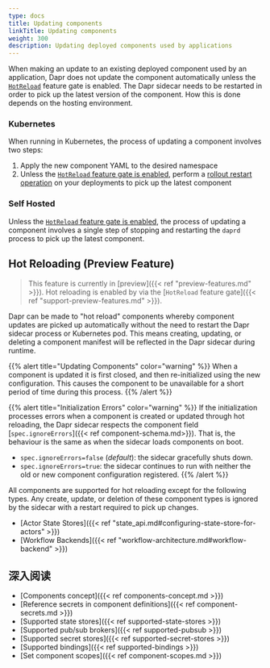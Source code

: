 ```yaml
---
type: docs
title: Updating components
linkTitle: Updating components
weight: 300
description: Updating deployed components used by applications
---
```


When making an update to an existing deployed component used by an application, Dapr does not update the component automatically unless the [`HotReload`](#hot-reloading-preview-feature) feature gate is enabled.
The Dapr sidecar needs to be restarted in order to pick up the latest version of the component.
How this is done depends on the hosting environment.

### Kubernetes

When running in Kubernetes, the process of updating a component involves two steps:

1. Apply the new component YAML to the desired namespace
2. Unless the [`HotReload` feature gate is enabled](#hot-reloading-preview-feature), perform a [rollout restart operation](https://kubernetes.io/docs/reference/kubectl/cheatsheet/#updating-resources) on your deployments to pick up the latest component

### Self Hosted

Unless the [`HotReload` feature gate is enabled](#hot-reloading-preview-feature), the process of updating a component involves a single step of stopping and restarting the `daprd` process to pick up the latest component.

## Hot Reloading (Preview Feature)

> This feature is currently in [preview]({{< ref "preview-features.md" >}}).
> Hot reloading is enabled by via the [`HotReload` feature gate]({{< ref "support-preview-features.md" >}}).

Dapr can be made to "hot reload" components whereby component updates are picked up automatically without the need to restart the Dapr sidecar process or Kubernetes pod.
This means creating, updating, or deleting a component manifest will be reflected in the Dapr sidecar during runtime.

{{% alert title="Updating Components" color="warning" %}}
When a component is updated it is first closed, and then re-initialized using the new configuration.
This causes the component to be unavailable for a short period of time during this process.
{{% /alert %}}

{{% alert title="Initialization Errors" color="warning" %}}
If the initialization processes errors when a component is created or updated through hot reloading, the Dapr sidecar respects the component field [`spec.ignoreErrors`]({{< ref component-schema.md>}}).
That is, the behaviour is the same as when the sidecar loads components on boot.

- `spec.ignoreErrors=false` (_default_): the sidecar gracefully shuts down.
- `spec.ignoreErrors=true`: the sidecar continues to run with neither the old or new component configuration registered.
  {{% /alert %}}

All components are supported for hot reloading except for the following types.
Any create, update, or deletion of these component types is ignored by the sidecar with a restart required to pick up changes.

- [Actor State Stores]({{< ref "state_api.md#configuring-state-store-for-actors" >}})
- [Workflow Backends]({{< ref "workflow-architecture.md#workflow-backend" >}})

## 深入阅读

- [Components concept]({{< ref components-concept.md >}})
- [Reference secrets in component definitions]({{< ref component-secrets.md >}})
- [Supported state stores]({{< ref supported-state-stores >}})
- [Supported pub/sub brokers]({{< ref supported-pubsub >}})
- [Supported secret stores]({{< ref supported-secret-stores >}})
- [Supported bindings]({{< ref supported-bindings >}})
- [Set component scopes]({{< ref component-scopes.md >}})

